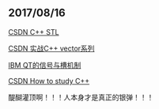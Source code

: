 ## 2017/08/16

[CSDN C++ STL](http://blog.csdn.net/column/details/stl-morewindows.html)

[CSDN 实战C++ vector系列](http://blog.csdn.net/column/details/wangshubovector.html)

[IBM QT的信号与槽机制](https://www.ibm.com/developerworks/cn/linux/guitoolkit/qt/signal-slot/index.html)

[CSDN How to study C++](http://blog.csdn.net/pongba/article/details/1611593)

醍醐灌顶啊！！！人本身才是真正的银弹！！！




















